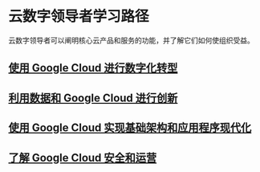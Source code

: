 # 云数字领导者学习路径
云数字领导者可以阐明核心云产品和服务的功能，并了解它们如何使组织受益。

## [使用 Google Cloud 进行数字化转型](./DigitalTransformation.md)

## [利用数据和 Google Cloud 进行创新](./InnovatingWithDataAndGCP.md)

## [使用 Google Cloud 实现基础架构和应用程序现代化](./InfrastructureAndApplicationModernization.md)

## [了解 Google Cloud 安全和运营](./SecurityAndOperations.md)